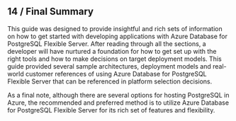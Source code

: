 ## 14 / Final Summary

This guide was designed to provide insightful and rich sets of information on how to get started with developing applications with Azure Database for PostgreSQL Flexible Server.  After reading through all the sections, a developer will have nurtured a foundation for how to get set up with the right tools and how to make decisions on target deployment models.  This guide provided several sample architectures, deployment models and real-world customer references of using Azure Database for PostgreSQL Flexible Server that can be referenced in platform selection decisions.

As a final note, although there are several options for hosting PostgreSQL in Azure, the recommended and preferred method is to utilize Azure Database for PostgreSQL Flexible Server for its rich set of features and flexibility.
